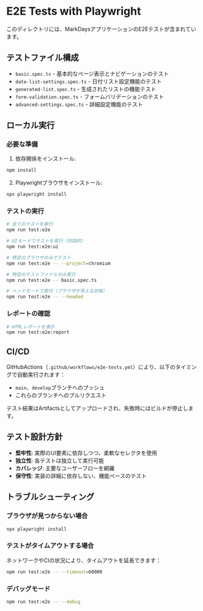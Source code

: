 # E2E Tests with Playwright

このディレクトリには、MarkDaysアプリケーションのE2Eテストが含まれています。

## テストファイル構成

- `basic.spec.ts` - 基本的なページ表示とナビゲーションのテスト
- `date-list-settings.spec.ts` - 日付リスト設定機能のテスト
- `generated-list.spec.ts` - 生成されたリストの機能テスト
- `form-validation.spec.ts` - フォームバリデーションのテスト
- `advanced-settings.spec.ts` - 詳細設定機能のテスト

## ローカル実行

### 必要な準備

1. 依存関係をインストール:
```bash
npm install
```

2. Playwrightブラウザをインストール:
```bash
npx playwright install
```

### テストの実行

```bash
# 全てのテストを実行
npm run test:e2e

# UIモードでテストを実行（対話的）
npm run test:e2e:ui

# 特定のブラウザのみでテスト
npm run test:e2e -- --project=chromium

# 特定のテストファイルのみ実行
npm run test:e2e -- basic.spec.ts

# ヘッドモードで実行（ブラウザが見える状態）
npm run test:e2e -- --headed
```

### レポートの確認

```bash
# HTMLレポートを表示
npm run test:e2e:report
```

## CI/CD

GitHubActions（`.github/workflows/e2e-tests.yml`）により、以下のタイミングで自動実行されます：

- `main`、`develop`ブランチへのプッシュ
- これらのブランチへのプルリクエスト

テスト結果はArtifactsとしてアップロードされ、失敗時にはビルドが停止します。

## テスト設計方針

- **堅牢性**: 実際のUI要素に依存しつつ、柔軟なセレクタを使用
- **独立性**: 各テストは独立して実行可能
- **カバレッジ**: 主要なユーザーフローを網羅
- **保守性**: 実装の詳細に依存しない、機能ベースのテスト

## トラブルシューティング

### ブラウザが見つからない場合
```bash
npx playwright install
```

### テストがタイムアウトする場合
ネットワークやCIの状況により、タイムアウトを延長できます：
```bash
npm run test:e2e -- --timeout=60000
```

### デバッグモード
```bash
npm run test:e2e -- --debug
```